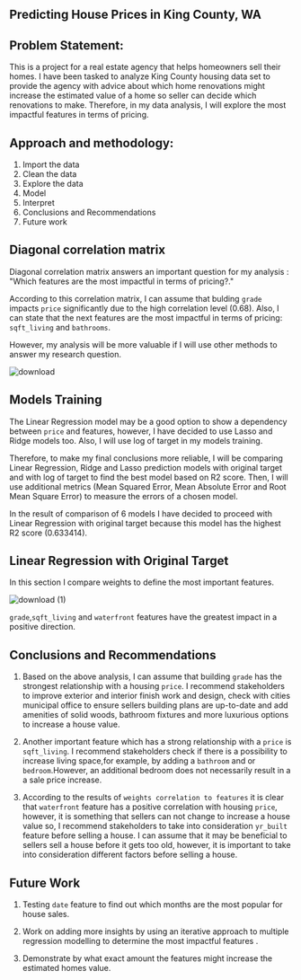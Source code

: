 ## Predicting House Prices in King County, WA

## Problem Statement:

This is a project for a real estate agency that helps homeowners sell their homes. I have been tasked to analyze King County housing data set to provide the agency with advice about which home renovations might increase the estimated value of a home so seller can decide which renovations to make. Therefore, in my data analysis, I will explore the most impactful features in terms of pricing.

## Approach and methodology:

1. Import the data
2. Clean the data
3. Explore the data
4. Model 
5. Interpret
6. Conclusions and Recommendations
7. Future work

## Diagonal correlation matrix

Diagonal correlation matrix answers an important question for my analysis : "Which features are the most impactful in terms of pricing?."

According to this correlation matrix, I can assume that bulding `grade` impacts `price` significantly due to the high correlation level (0.68). Also, I can state that the next features are the most impactful in terms of pricing: `sqft_living` and `bathrooms`.

However, my analysis will be more valuable if I will use other methods to answer my research question.

![download](https://user-images.githubusercontent.com/68250383/106407954-43369300-640b-11eb-8371-7158a1b80687.png)

## Models Training

The Linear Regression model may be a good option to show a dependency between `price` and features, however, I have decided to use Lasso and Ridge models too. Also, I will use log of target in my models training. 

Therefore, to make my final conclusions more reliable, I will be comparing Linear Regression, Ridge and Lasso prediction models with original target and with log of target to find the best model based on R2 score. Then, I will use additional metrics (Mean Squared Error, Mean Absolute Error and Root Mean Square Error) to measure the errors of a chosen model.

In the result of comparison of 6 models I have decided to proceed with Linear Regression with original target because this model has the highest R2 score (0.633414).

## Linear Regression with Original Target

In this section I compare weights to define the most important features.

![download (1)](https://user-images.githubusercontent.com/68250383/106408546-affe5d00-640c-11eb-89e1-e973245eb9d0.png)

`grade`,`sqft_living` and `waterfront` features have the greatest impact in a positive direction.

## Conclusions and Recommendations

1. Based on the above analysis, I can assume that building `grade` has the strongest relationship with a housing `price`. I recommend stakeholders to improve exterior and interior finish work and design, check with cities municipal office to ensure sellers building plans are up-to-date and add amenities of solid woods, bathroom fixtures and more luxurious options to increase a house value.

2. Another important feature which has a strong relationship with a `price` is `sqft_living`. I recommend stakeholders check if there is a possibility to increase living space,for example, by adding a `bathroom` and or `bedroom`.However, an additional bedroom does not necessarily result in a a sale price increase.

3. According to the results of `weights correlation to features` it is clear that `waterfront` feature has a positive correlation with housing `price`, however, it is something that sellers can not change to increase a house value so, I recommend stakeholders to take into consideration `yr_built` feature before selling a house. I can assume that it may be beneficial to sellers sell a house before it gets too old, however, it is important to take into consideration different factors before selling a house.

## Future Work

1. Testing `date` feature to find out which months are the most popular for house sales.

2. Work on adding more insights by using an iterative approach to multiple regression modelling to determine the most impactful features .

3. Demonstrate by what exact amount the features might increase the estimated homes value.



















